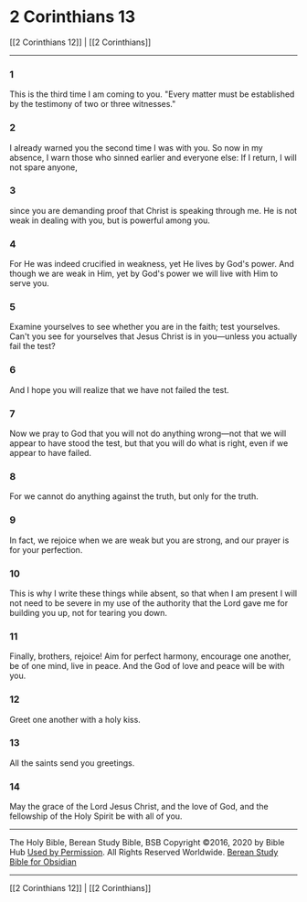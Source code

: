 # 2 Corinthians 13

[[2 Corinthians 12]] | [[2 Corinthians]]

---

### 1
This is the third time I am coming to you. "Every matter must be established by the testimony of two or three witnesses."

### 2
I already warned you the second time I was with you. So now in my absence, I warn those who sinned earlier and everyone else: If I return, I will not spare anyone,

### 3
since you are demanding proof that Christ is speaking through me. He is not weak in dealing with you, but is powerful among you.

### 4
For He was indeed crucified in weakness, yet He lives by God's power. And though we are weak in Him, yet by God's power we will live with Him to serve you.

### 5
Examine yourselves to see whether you are in the faith; test yourselves. Can't you see for yourselves that Jesus Christ is in you—unless you actually fail the test?

### 6
And I hope you will realize that we have not failed the test.

### 7
Now we pray to God that you will not do anything wrong—not that we will appear to have stood the test, but that you will do what is right, even if we appear to have failed.

### 8
For we cannot do anything against the truth, but only for the truth.

### 9
In fact, we rejoice when we are weak but you are strong, and our prayer is for your perfection.

### 10
This is why I write these things while absent, so that when I am present I will not need to be severe in my use of the authority that the Lord gave me for building you up, not for tearing you down.

### 11
Finally, brothers, rejoice! Aim for perfect harmony, encourage one another, be of one mind, live in peace. And the God of love and peace will be with you.

### 12
Greet one another with a holy kiss.

### 13
All the saints send you greetings.

### 14
May the grace of the Lord Jesus Christ, and the love of God, and the fellowship of the Holy Spirit be with all of you.

---

The Holy Bible, Berean Study Bible, BSB
Copyright ©2016, 2020 by Bible Hub
[Used by Permission](https://berean.bible/terms.htm). All Rights Reserved Worldwide.
[Berean Study Bible for Obsidian](https://github.com/gapmiss/berean-study-bible-for-obsidian)

---

[[2 Corinthians 12]] | [[2 Corinthians]]

